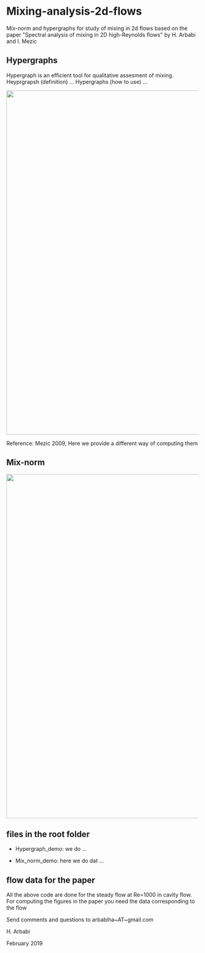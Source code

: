 # Mixing-analysis-2d-flows
Mix-norm and hypergraphs for study of mixing in 2d flows
based on the paper "Spectral analysis of mixing in  2D high-Reynolds flows" by H. Arbabi and I. Mezic

## Hypergraphs
Hypergraph is an efficient tool for qualitative assesment of mixing. Heyprgrapsh (definition) ...
Hypergraphs (how to use) ...

<img src="../master/thehood/Poincare_vs_Hypergraphs.png" width="900">

Reference: Mezic 2009, 
Here we provide a different way of computing them

## Mix-norm 

<img src="../master/thehood/Poincare_vs_Hypergraphs.png" width="900">



## files in the root folder

* Hypergraph_demo: we do ...

* Mix_norm_demo: here we do dat ...


## flow data for the paper

All the above code are done for the steady flow at Re=1000 in cavity flow. For computing the figures in the paper you need the data corresponding to the flow




Send comments and questions to arbabiha~AT~gmail.com

H. Arbabi


February 2019
